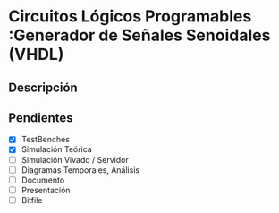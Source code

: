 
# Circuitos Lógicos Programables :Generador de Señales Senoidales (VHDL)
## Descripción

## Pendientes
- [X] TestBenches
- [X] Simulación Teórica
- [ ] Simulación Vivado / Servidor
- [ ] Diagramas Temporales, Análisis
- [ ] Documento
- [ ] Presentación
- [ ] Bitfile